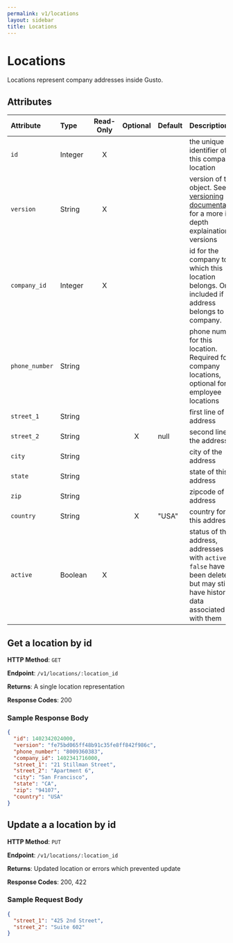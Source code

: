 ```yaml
---
permalink: v1/locations
layout: sidebar
title: Locations
---
```



# Locations

Locations represent company addresses inside Gusto.

## Attributes

| Attribute                     | Type              | Read-Only | Optional | Default | Description
| :----------                   |:-------------     |:---------:|:--------:|:--------|:-------------
| `id`                          | Integer           |     X     |          |         | the unique identifier of this company location
| `version`                     | String            |     X     |          |         | version of this object. See <a href="/v1/considerations/versioning">the versioning documentation</a> for a more in depth explaination of versions
| `company_id`                 | Integer            |     X     |          |         | id for the company to which this location belongs. Only included if address belongs to a company.
| `phone_number`                | String            |           |          |         | phone number for this location. Required for company locations, optional for employee locations
| `street_1`                    | String            |           |          |         | first line of the address
| `street_2`                    | String            |           |    X     | null    | second line of the address
| `city`                        | String            |           |          |         | city of the address
| `state`                       | String            |           |          |         | state of this address
| `zip`                         | String            |           |          |         | zipcode of this address
| `country`                     | String            |           |    X     | "USA"   | country for this address
| `active`                      | Boolean           |     X     |          |         | status of the address, addresses with `active: false` have been deleted, but may still have historical data associated with them

## Get a location by id

**HTTP Method**: `GET`

**Endpoint**: `/v1/locations/:location_id`

**Returns**: A single location representation

**Response Codes**: 200

### Sample Response Body

```json
{
  "id": 1402342024000,
  "version": "fe75bd065ff48b91c35fe8ff842f986c",
  "phone_number": "8009360383",
  "company_id": 1402341716000,
  "street_1": "21 Stillman Street",
  "street_2": "Apartment 6",
  "city": "San Francisco",
  "state": "CA",
  "zip": "94107",
  "country": "USA"
}
```

## Update a a location by id

**HTTP Method**: `PUT`

**Endpoint**: `/v1/locations/:location_id`

**Returns**: Updated location or errors which prevented update

**Response Codes**: 200, 422

### Sample Request Body

```json
{
  "street_1": "425 2nd Street",
  "street_2": "Suite 602"
}
```
